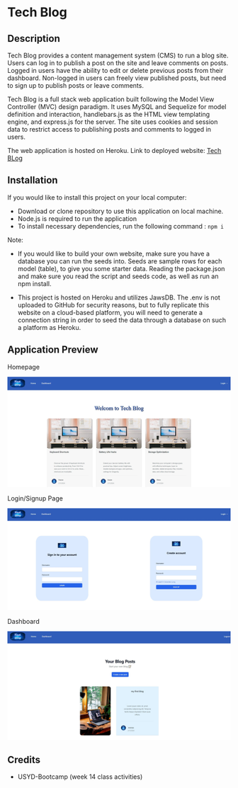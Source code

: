 # Tech Blog

## Description

Tech Blog provides a content management system (CMS) to run a blog site. Users can log in to publish a post on the site and leave comments on posts. Logged in users have the ability to edit or delete previous posts from their dashboard. Non-logged in users can freely view published posts, but need to sign up to publish posts or leave comments.

Tech Blog is a full stack web application built following the Model View Controller (MVC) design paradigm. It uses MySQL and Sequelize for model definition and interaction, handlebars.js as the HTML view templating engine, and express.js for the server. The site uses cookies and session data to restrict access to publishing posts and comments to logged in users.

The web application is hosted on Heroku. Link to deployed website: [Tech BLog](xxxx)


## Installation

If you would like to install this project on your local computer:
- Download or clone repository to use this application on local machine.
- Node.js is required to run the application
- To install necessary dependencies, run the following command :
  `npm i`

Note:

- If you would like to build your own website, make sure you have a database you can run the seeds into. Seeds are sample rows for each model (table), to give you some starter data. Reading the package.json and make sure you read the script and seeds code, as well as run an npm install.

- This project is hosted on Heroku and utilizes JawsDB. The .env is not uploaded to GitHub for security reasons, but to fully replicate this website on a cloud-based platform, you will need to generate a connection string in order to seed the data through a database on such a platform as Heroku.

## Application Preview

Homepage

![alt text](./public/images/homepage.jpg)


Login/Signup Page

![alt text](./public/images/login.jpg)

Dashboard

![alt text](./public/images/dashboard.jpg)


## Credits

- USYD-Bootcamp (week 14 class activities)
